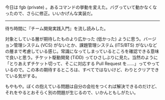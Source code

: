 今日は fgb (private) 。あるコマンドの挙動を変えた。バグっていて動かなくなったので、さらに修正。いいかげんな実装だ。

-----

待ち時間に『チーム開発実践入門』を流し読みした。

対象としている層が期待したものより広かった (低かった) ように思う。バージョン管理システム (VCS) がないとか、課題管理システム (ITS/BTS) がないなどの層まで考慮している感じ。常識になってしまっているところを確認できる意味で良いと思う。チケット駆動開発 (TiDD) ってひさしぶりに見た。当然のように「とりあえずチケット切って、そこに対応する Pull Request を……」ってやっているので。この本の期待するところは、すべてではないけど、わりとクリアできている気がする。

もやもや。ぼくの抱えている問題は自分の会社をつくれば解決できるのだけど、それをやるとおそらく別の問題が生じるので、いかんともしがたい。
